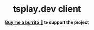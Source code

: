 <h1 align="center">
  tsplay.dev client
</h1>

<p align="center">
  <strong><a href="https://tsplay.dev/support">Buy me a burrito 🌯</a> to support the project</strong>
</p>
